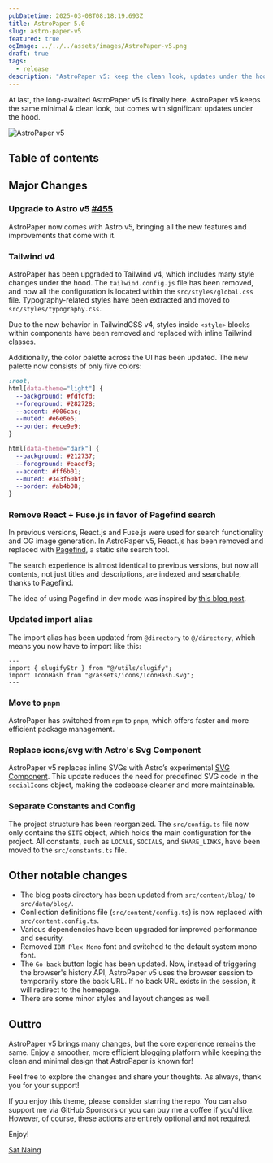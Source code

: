 ```yaml
---
pubDatetime: 2025-03-08T08:18:19.693Z
title: AstroPaper 5.0
slug: astro-paper-v5
featured: true
ogImage: ../../../assets/images/AstroPaper-v5.png
draft: true
tags:
  - release
description: "AstroPaper v5: keep the clean look, updates under the hood."
---
```


At last, the long-awaited AstroPaper v5 is finally here. AstroPaper v5 keeps the same minimal & clean look, but comes with significant updates under the hood.

![AstroPaper v5](@/assets/images/AstroPaper-v5.png)

## Table of contents

## Major Changes

### Upgrade to Astro v5 [#455](https://github.com/satnaing/astro-paper/pull/455)

AstroPaper now comes with Astro v5, bringing all the new features and improvements that come with it.

### Tailwind v4

AstroPaper has been upgraded to Tailwind v4, which includes many style changes under the hood. The `tailwind.config.js` file has been removed, and now all the configuration is located within the `src/styles/global.css` file. Typography-related styles have been extracted and moved to `src/styles/typography.css`.

Due to the new behavior in TailwindCSS v4, styles inside `<style>` blocks within components have been removed and replaced with inline Tailwind classes.

Additionally, the color palette across the UI has been updated. The new palette now consists of only five colors:

```css
:root,
html[data-theme="light"] {
  --background: #fdfdfd;
  --foreground: #282728;
  --accent: #006cac;
  --muted: #e6e6e6;
  --border: #ece9e9;
}

html[data-theme="dark"] {
  --background: #212737;
  --foreground: #eaedf3;
  --accent: #ff6b01;
  --muted: #343f60bf;
  --border: #ab4b08;
}
```

### Remove React + Fuse.js in favor of Pagefind search

In previous versions, React.js and Fuse.js were used for search functionality and OG image generation. In AstroPaper v5, React.js has been removed and replaced with [Pagefind](https://pagefind.app/), a static site search tool.

The search experience is almost identical to previous versions, but now all contents, not just titles and descriptions, are indexed and searchable, thanks to Pagefind.

The idea of using Pagefind in dev mode was inspired by [this blog post](https://chrispennington.blog/blog/pagefind-static-search-for-astro-sites/).

### Updated import alias

The import alias has been updated from `@directory` to `@/directory`, which means you now have to import like this:

```astro
---
import { slugifyStr } from "@/utils/slugify";
import IconHash from "@/assets/icons/IconHash.svg";
---
```

### Move to `pnpm`

AstroPaper has switched from `npm` to `pnpm`, which offers faster and more efficient package management.

### Replace icons/svg with Astro's Svg Component

AstroPaper v5 replaces inline SVGs with Astro’s experimental [SVG Component](https://docs.astro.build/en/reference/experimental-flags/svg/). This update reduces the need for predefined SVG code in the `socialIcons` object, making the codebase cleaner and more maintainable.

### Separate Constants and Config

The project structure has been reorganized. The `src/config.ts` file now only contains the `SITE` object, which holds the main configuration for the project. All constants, such as `LOCALE`, `SOCIALS`, and `SHARE_LINKS`, have been moved to the `src/constants.ts` file.

## Other notable changes

- The blog posts directory has been updated from `src/content/blog/` to `src/data/blog/`.
- Conllection definitions file (`src/content/config.ts`) is now replaced with `src/content.config.ts`.
- Various dependencies have been upgraded for improved performance and security.
- Removed `IBM Plex Mono` font and switched to the default system mono font.
- The `Go back` button logic has been updated. Now, instead of triggering the browser's history API, AstroPaper v5 uses the browser session to temporarily store the back URL. If no back URL exists in the session, it will redirect to the homepage.
- There are some minor styles and layout changes as well.

## Outtro

AstroPaper v5 brings many changes, but the core experience remains the same. Enjoy a smoother, more efficient blogging platform while keeping the clean and minimal design that AstroPaper is known for!

Feel free to explore the changes and share your thoughts. As always, thank you for your support!

If you enjoy this theme, please consider starring the repo. You can also support me via GitHub Sponsors or you can buy me a coffee if you'd like. However, of course, these actions are entirely optional and not required.

Enjoy!

[Sat Naing](https://satnaing.dev/)
